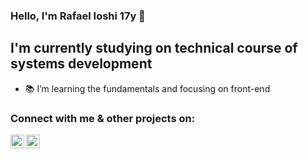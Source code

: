 ### Hello, I'm Rafael Ioshi 17y 👋

## I'm currently studying on technical course of systems development

-   📚 I’m learning the fundamentals and focusing on front-end

### Connect with me & other projects on:

[<img align="left" alt="Rafoshi's Linkedin " width="22px" src="https://cdn.jsdelivr.net/npm/simple-icons@v3/icons/linkedin.svg" />][linkedin] [<img align="left" alt="Rafoshi's Codepen " width="22px" src="https://image.flaticon.com/icons/svg/2111/2111351.svg" />][codepen]

<br />
<br />

[linkedin]: https://www.linkedin.com/in/rafael-ioshi-imamura-pereira-97820b1a9/
[codepen]: https://codepen.io/rafoshi
